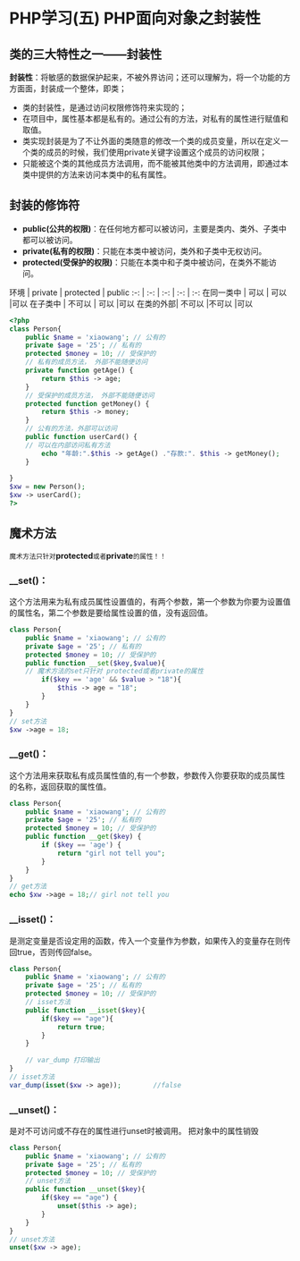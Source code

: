 ﻿# PHP学习(五) PHP面向对象之封装性

## 类的三大特性之一——封装性

**封装性**：将敏感的数据保护起来，不被外界访问；还可以理解为，将一个功能的方方面面，封装成一个整体，即类；
+ 类的封装性，是通过访问权限修饰符来实现的；
+ 在项目中，属性基本都是私有的。通过公有的方法，对私有的属性进行赋值和取值。
+ 类实现封装是为了不让外面的类随意的修改一个类的成员变量，所以在定义一个类的成员的时候，我们使用private关键字设置这个成员的访问权限；
+ 只能被这个类的其他成员方法调用，而不能被其他类中的方法调用，即通过本类中提供的方法来访问本类中的私有属性。

## 封装的修饰符

+ **public(公共的权限)**：在任何地方都可以被访问，主要是类内、类外、子类中都可以被访问。
+ **private(私有的权限)**：只能在本类中被访问，类外和子类中无权访问。
+ **protected(受保护的权限)**：只能在本类中和子类中被访问，在类外不能访问。

环境	| private |	protected | public
:-: | :-: | :-: | :-: | :-:
在同一类中 |	可以 |	可以	|可以
在子类中 |	不可以 |	可以	|可以
在类的外部|	不可以	|不可以	|可以


```php
<?php
class Person{
    public $name = 'xiaowang'; // 公有的
    private $age = '25'; // 私有的
    protected $money = 10; // 受保护的
    // 私有的成员方法， 外部不能随便访问
    private function getAge() {
        return $this -> age;
    }
    // 受保护的成员方法， 外部不能随便访问
    protected function getMoney() {
        return $this -> money;
    }
    // 公有的方法，外部可以访问
    public function userCard() {
    // 可以在内部访问私有方法
        echo "年龄:".$this -> getAge() ."存款:". $this -> getMoney();
    }
    
}
$xw = new Person();
$xw -> userCard();
?>
```

## 魔术方法
`魔术方法只针对`**protected**`或者`**private**`的属性！！`

### __set()：
这个方法用来为私有成员属性设置值的，有两个参数，第一个参数为你要为设置值的属性名，第二个参数是要给属性设置的值，没有返回值。
```php
class Person{
    public $name = 'xiaowang'; // 公有的
    private $age = '25'; // 私有的
    protected $money = 10; // 受保护的
    public function __set($key,$value){
    // 魔术方法的set只针对 protected或者private的属性
	    if($key == 'age' && $value > "18"){
	        $this -> age = "18";
	    }
	}
}
// set方法
$xw ->age = 18;
```

### __get()：
这个方法用来获取私有成员属性值的,有一个参数，参数传入你要获取的成员属性的名称，返回获取的属性值。

```php
class Person{
    public $name = 'xiaowang'; // 公有的
    private $age = '25'; // 私有的
    protected $money = 10; // 受保护的
    public function __get($key) {
        if ($key == 'age') {
            return "girl not tell you";
        }
    }
}
// get方法
echo $xw ->age = 18;// girl not tell you
```

### __isset()：
是测定变量是否设定用的函数，传入一个变量作为参数，如果传入的变量存在则传回true，否则传回false。

```php
class Person{
    public $name = 'xiaowang'; // 公有的
    private $age = '25'; // 私有的
    protected $money = 10; // 受保护的
    // isset方法
	public function __isset($key){
	    if($key == "age"){
	        return true;
	    }
	}
	
	// var_dump 打印输出
}
// isset方法
var_dump(isset($xw -> age));        //false
```

### __unset()：
是对不可访问或不存在的属性进行unset时被调用。
把对象中的属性销毁
```php
class Person{
    public $name = 'xiaowang'; // 公有的
    private $age = '25'; // 私有的
    protected $money = 10; // 受保护的
    // unset方法
	public function __unset($key){
	    if($key == "age") {
	        unset($this -> age);
	    }
	}
}
// unset方法
unset($xw -> age);
```

